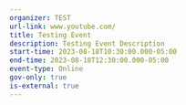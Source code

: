 ```yaml
---
organizer: TEST
url-link: www.youtube.com/
title: Testing Event
description: Testing Event Description
start-time: 2023-08-18T10:30:00.000-05:00
end-time: 2023-08-18T12:30:00.000-05:00
event-type: Online
gov-only: true
is-external: true
---
```

